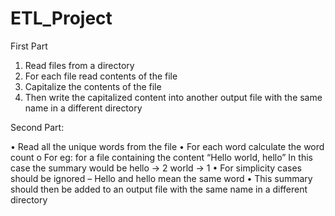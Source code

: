 # ETL_Project

First Part

1.	Read files from a directory
2.	For each file read contents of the file
3.	Capitalize the contents of the file 
4.	Then write the capitalized content into another output file with the same name in a different directory

Second Part:

•	Read all the unique words from the file
•	For each word calculate the word count 
o	For eg: for a file containing the content
“Hello world, hello”
In this case the summary would be 
hello -> 2
world -> 1
•	For simplicity cases should be ignored – Hello and hello mean the same word
•	This summary should then be added to an output file with the same name in a different directory 
	
